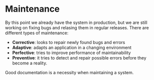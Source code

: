 # Maintenance

By this point we already have the system in production, but we are still working on fixing bugs and relasing them in regular releases. There are different types of maintenance:

- **Corrective**: looks to repair newly found bugs and errors
- **Adaptive**: adapts an application in a changing environment
- **Perfective**: tries to improve performance of maintainability
- **Preventive**: it tries to detect and repair possible errors before they become a reality.

Good documentation is a necessity when maintaining a system. 
